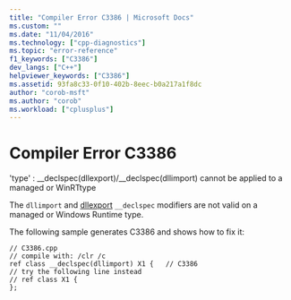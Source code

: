```yaml
---
title: "Compiler Error C3386 | Microsoft Docs"
ms.custom: ""
ms.date: "11/04/2016"
ms.technology: ["cpp-diagnostics"]
ms.topic: "error-reference"
f1_keywords: ["C3386"]
dev_langs: ["C++"]
helpviewer_keywords: ["C3386"]
ms.assetid: 93fa8c33-0f10-402b-8eec-b0a217a1f8dc
author: "corob-msft"
ms.author: "corob"
ms.workload: ["cplusplus"]
---
```

# Compiler Error C3386
'type' : __declspec(dllexport)/\__declspec(dllimport) cannot be applied to a managed or WinRTtype  
  
 The `dllimport` and [dllexport](../../cpp/dllexport-dllimport.md) `__declspec` modifiers are not valid on a managed or Windows Runtime type.  
  
 The following sample generates C3386 and shows how to fix it:  
  
```  
// C3386.cpp  
// compile with: /clr /c  
ref class __declspec(dllimport) X1 {   // C3386  
// try the following line instead  
// ref class X1 {  
};  
```